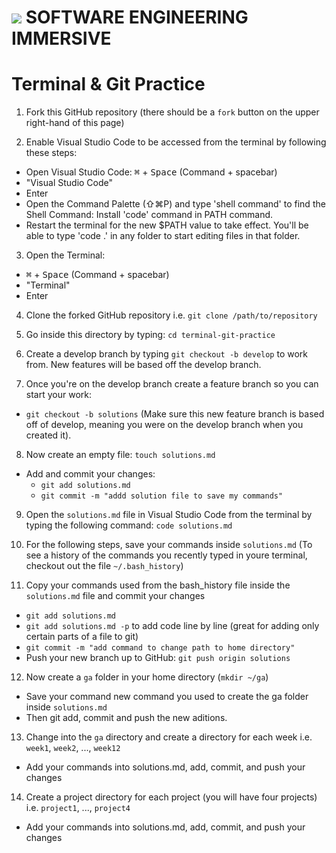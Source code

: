 # ![](https://ga-dash.s3.amazonaws.com/production/assets/logo-9f88ae6c9c3871690e33280fcf557f33.png)  SOFTWARE ENGINEERING IMMERSIVE

# Terminal & Git Practice

1. Fork this GitHub repository (there should be a `fork` button on the upper right-hand of this page)

2. Enable Visual Studio Code to be accessed from the terminal by following these steps:
  - Open Visual Studio Code: <kbd>⌘</kbd> + <kbd>Space</kbd> (Command + spacebar)
  - "Visual Studio Code"
  - Enter
  - Open the Command Palette (⇧⌘P) and type 'shell command' to find the Shell Command: Install 'code' command in PATH command.
  - Restart the terminal for the new $PATH value to take effect. You'll be able to type 'code .' in any folder to start editing files in that folder.

3. Open the Terminal:
  - <kbd>⌘</kbd> + <kbd>Space</kbd> (Command + spacebar)
  - "Terminal"
  - Enter

4. Clone the forked GitHub repository i.e. `git clone /path/to/repository`

5. Go inside this directory by typing: `cd terminal-git-practice`

6. Create a develop branch by typing `git checkout -b develop` to work from. New features will be based off the develop branch.

7. Once you're on the develop branch create a feature branch so you can start your work:
  - `git checkout -b solutions` (Make sure this new feature branch is based off of develop, meaning you were on the develop branch when you created it).

8. Now create an empty file: `touch solutions.md`
  - Add and commit your changes:
    - `git add solutions.md`
    - `git commit -m "addd solution file to save my commands"`

9. Open the `solutions.md` file in Visual Studio Code from the terminal by typing the following command: `code solutions.md`

10. For the following steps, save your commands inside `solutions.md` (To see a history of the commands you recently typed in youre terminal, checkout out the file `~/.bash_history`)

11. Copy your commands used from the bash_history file inside the `solutions.md` file and commit your changes
  - `git add solutions.md`
  - `git add solutions.md -p` to add code line by line (great for adding only certain parts of a file to git)
  - `git commit -m "add command to change path to home directory"`
  - Push your new branch up to GitHub: `git push origin solutions`

12. Now create a `ga` folder in your home directory (`mkdir ~/ga`)
  - Save your command new command you used to create the ga folder inside `solutions.md`
  - Then git add, commit and push the new aditions.

13. Change into the `ga` directory and create a directory for each week i.e. `week1`, `week2`, ..., `week12`
  - Add your commands into solutions.md, add, commit, and push your changes

14. Create a project directory for each project (you will have four projects) i.e. `project1`, ..., `project4`
  - Add your commands into solutions.md, add, commit, and push your changes

